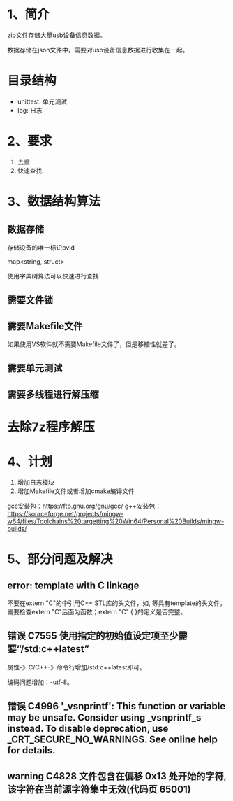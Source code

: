 # 1、简介
zip文件存储大量usb设备信息数据。

数据存储在json文件中，需要对usb设备信息数据进行收集在一起。

# 目录结构
- unittest: 单元测试
- log: 日志


# 2、要求
1. 去重
2. 快速查找

# 3、数据结构算法
## 数据存储
存储设备的唯一标识pvid

map<string, struct>

使用字典树算法可以快速进行查找

## 需要文件锁

## 需要Makefile文件
如果使用VS软件就不需要Makefile文件了，但是移植性就差了。

## 需要单元测试

## 需要多线程进行解压缩

# 去除7z程序解压

# 4、计划
1. 增加日志模块
2. 增加Makefile文件或者增加cmake编译文件

gcc安装包：https://ftp.gnu.org/gnu/gcc/
g++安装包：https://sourceforge.net/projects/mingw-w64/files/Toolchains%20targetting%20Win64/Personal%20Builds/mingw-builds/

# 5、部分问题及解决

## error: template with C linkage
不要在extern "C"的中引用C++ STL库的头文件，如<map>, <vector>等具有template的头文件。
需要检查extern "C"后面为函数；extern "C" { }的定义是否完整。

## 错误	C7555 使用指定的初始值设定项至少需要“/std:c++latest”
属性-》C/C++-》命令行增加/std:c++latest即可。

编码问题增加：-utf-8。

## 错误	C4996	'_vsnprintf': This function or variable may be unsafe. Consider using _vsnprintf_s instead. To disable deprecation, use _CRT_SECURE_NO_WARNINGS. See online help for details.


## warning C4828 文件包含在偏移 0x13 处开始的字符,该字符在当前源字符集中无效(代码页 65001)










